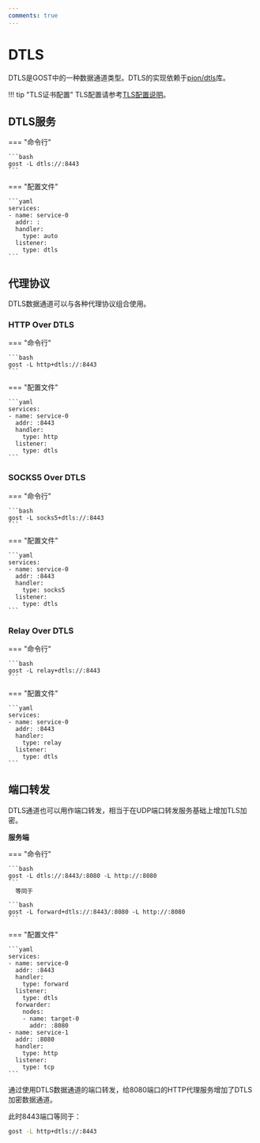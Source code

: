 ```yaml
---
comments: true
---
```


# DTLS

DTLS是GOST中的一种数据通道类型。DTLS的实现依赖于[pion/dtls](https://github.com/pion/dtls)库。

!!! tip "TLS证书配置"
    TLS配置请参考[TLS配置说明](../tls.md)。

## DTLS服务

=== "命令行"

    ```bash
    gost -L dtls://:8443
    ```

=== "配置文件"

    ```yaml
    services:
    - name: service-0
      addr: :
      handler:
        type: auto
      listener:
        type: dtls
    ```

## 代理协议

DTLS数据通道可以与各种代理协议组合使用。

### HTTP Over DTLS

=== "命令行"

    ```bash
    gost -L http+dtls://:8443
    ```

=== "配置文件"

    ```yaml
    services:
    - name: service-0
      addr: :8443
      handler:
        type: http
      listener:
        type: dtls
    ```

### SOCKS5 Over DTLS

=== "命令行"

    ```bash
    gost -L socks5+dtls://:8443
    ```

=== "配置文件"

    ```yaml
    services:
    - name: service-0
      addr: :8443
      handler:
        type: socks5
      listener:
        type: dtls
    ```

### Relay Over DTLS

=== "命令行"

    ```bash
    gost -L relay+dtls://:8443
    ```

=== "配置文件"

    ```yaml
    services:
    - name: service-0
      addr: :8443
      handler:
        type: relay
      listener:
        type: dtls
    ```

## 端口转发

DTLS通道也可以用作端口转发，相当于在UDP端口转发服务基础上增加TLS加密。

**服务端**

=== "命令行"

    ```bash
    gost -L dtls://:8443/:8080 -L http://:8080
    ```
	  等同于

    ```bash
    gost -L forward+dtls://:8443/:8080 -L http://:8080
    ```

=== "配置文件"

    ```yaml
    services:
    - name: service-0
      addr: :8443
      handler:
        type: forward
      listener:
        type: dtls
      forwarder:
        nodes:
        - name: target-0
          addr: :8080
    - name: service-1
      addr: :8080
      handler:
        type: http
      listener:
        type: tcp
    ```

通过使用DTLS数据通道的端口转发，给8080端口的HTTP代理服务增加了DTLS加密数据通道。

此时8443端口等同于：

```bash
gost -L http+dtls://:8443
```